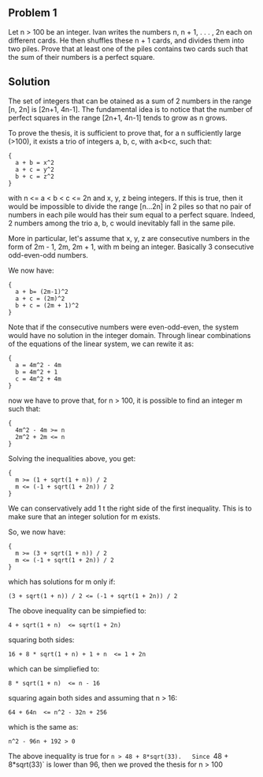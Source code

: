 ## Problem 1
Let n > 100 be an integer. Ivan writes the numbers n, n + 1, . . . , 2n each on different
cards. He then shuffles these n + 1 cards, and divides them into two piles. Prove that at least one of
the piles contains two cards such that the sum of their numbers is a perfect square.


## Solution

The set of integers that can be otained as a sum of 2 numbers in the range [n, 2n] is [2n+1, 4n-1].
The fundamental idea is to notice that the number of perfect squares in the range [2n+1, 4n-1] tends to grow as n grows.

To prove the thesis, it is sufficient to prove that, for a n sufficiently large (>100), it exists a trio of integers a, b, c, with a<b<c, such that:

```
{  
  a + b = x^2  
  a + c = y^2  
  b + c = z^2  
}
```

with
n <= a < b < c <= 2n and x, y, z being integers.
If this is true, then it would be impossible to divide the range [n...2n] in 2 piles so that no pair of numbers in each pile would has their sum equal to a perfect square. Indeed, 2 numbers among the trio a, b, c would inevitably fall in the same pile.

More in particular, let's assume that x, y, z are consecutive numbers in the form of 2m - 1, 2m, 2m + 1, with m being an integer.
Basically 3 consecutive odd-even-odd numbers. 

We now have:

```
{
  a + b= (2m-1)^2  
  a + c = (2m)^2  
  b + c = (2m + 1)^2 
}
```

Note that if the consecutive numbers were even-odd-even, the system would have no solution in the integer domain.
Through linear combinations of the equations of the linear system, we can rewite it as:

```
{  
  a = 4m^2 - 4m  
  b = 4m^2 + 1  
  c = 4m^2 + 4m  
}
```

now we have to prove that, for n > 100, it is possible to find an integer m such that:

```
{
  4m^2 - 4m >= n  
  2m^2 + 2m <= n  
}
```

Solving the inequalities above, you get:

```
{
  m >= (1 + sqrt(1 + n)) / 2  
  m <= (-1 + sqrt(1 + 2n)) / 2  
}
```

We can conservatively add 1 t the right side of the first inequality. This is to make sure that an integer solution for m exists.

So, we now have:

```
{
  m >= (3 + sqrt(1 + n)) / 2  
  m <= (-1 + sqrt(1 + 2n)) / 2  
}
```

which has solutions for m only if:

```
(3 + sqrt(1 + n)) / 2 <= (-1 + sqrt(1 + 2n)) / 2  
```

The obove inequality can be simpiefied to:

```
4 + sqrt(1 + n)  <= sqrt(1 + 2n)  
```

squaring both sides:

```
16 + 8 * sqrt(1 + n) + 1 + n  <= 1 + 2n  
```

which can be simpliefied to:

```
8 * sqrt(1 + n)  <= n - 16  
```

squaring again both sides and assuming that n > 16:

```
64 + 64n  <= n^2 - 32n + 256  
```

which is the same as:

```
n^2 - 96n + 192 > 0  
```

The above inequality is true for `n > 48 + 8*sqrt(33).  
Since `48 + 8*sqrt(33)` is lower than 96, then we proved the thesis for n > 100
